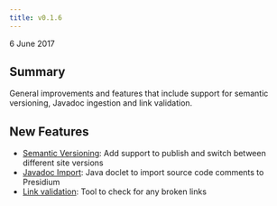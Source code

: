 ```yaml
---
title: v0.1.6
---
```


6 June 2017

## Summary

General improvements and features that include support for semantic versioning, Javadoc ingestion and link validation.

## New Features

- [Semantic Versioning](/recipes/#semantic-versioning): Add support to publish and switch between different site versions
- [Javadoc Import](/recipes/reference-documentation/#javadoc): Java doclet to import source code comments to Presidium
- [Link validation](/tools/#link-validation): Tool to check for any broken links